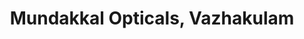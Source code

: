 ---
title: "Mundakkal Opticals, Vazhakulam"
url: /vazhakulam/mundakkal-opticals-vazhakulam/
shop: Optiker
---